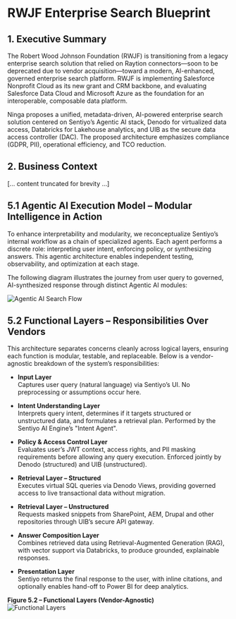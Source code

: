 
# RWJF Enterprise Search Blueprint

## 1. Executive Summary
The Robert Wood Johnson Foundation (RWJF) is transitioning from a legacy enterprise search solution that relied on Raytion connectors—soon to be deprecated due to vendor acquisition—toward a modern, AI-enhanced, governed enterprise search platform. RWJF is implementing Salesforce Nonprofit Cloud as its new grant and CRM backbone, and evaluating Salesforce Data Cloud and Microsoft Azure as the foundation for an interoperable, composable data platform.

Ninga proposes a unified, metadata-driven, AI-powered enterprise search solution centered on Sentiyo’s Agentic AI stack, Denodo for virtualized data access, Databricks for Lakehouse analytics, and UIB as the secure data access controller (DAC). The proposed architecture emphasizes compliance (GDPR, PII), operational efficiency, and TCO reduction.

## 2. Business Context
[... content truncated for brevity ...]

## 5.1 Agentic AI Execution Model – Modular Intelligence in Action
To enhance interpretability and modularity, we reconceptualize Sentiyo’s internal workflow as a chain of specialized agents. Each agent performs a discrete role: interpreting user intent, enforcing policy, or synthesizing answers. This agentic architecture enables independent testing, observability, and optimization at each stage.

The following diagram illustrates the journey from user query to governed, AI-synthesized response through distinct Agentic AI modules:

![Agentic AI Search Flow](Agentic_AI_Flow.png)

## 5.2 Functional Layers – Responsibilities Over Vendors
This architecture separates concerns cleanly across logical layers, ensuring each function is modular, testable, and replaceable. Below is a vendor-agnostic breakdown of the system’s responsibilities:

- **Input Layer**  
  Captures user query (natural language) via Sentiyo’s UI. No preprocessing or assumptions occur here.

- **Intent Understanding Layer**  
  Interprets query intent, determines if it targets structured or unstructured data, and formulates a retrieval plan. Performed by the Sentiyo AI Engine’s "Intent Agent".

- **Policy & Access Control Layer**  
  Evaluates user’s JWT context, access rights, and PII masking requirements before allowing any query execution. Enforced jointly by Denodo (structured) and UIB (unstructured).

- **Retrieval Layer – Structured**  
  Executes virtual SQL queries via Denodo Views, providing governed access to live transactional data without migration.

- **Retrieval Layer – Unstructured**  
  Requests masked snippets from SharePoint, AEM, Drupal and other repositories through UIB’s secure API gateway.

- **Answer Composition Layer**  
  Combines retrieved data using Retrieval-Augmented Generation (RAG), with vector support via Databricks, to produce grounded, explainable responses.

- **Presentation Layer**  
  Sentiyo returns the final response to the user, with inline citations, and optionally enables hand-off to Power BI for deep analytics.

**Figure 5.2 – Functional Layers (Vendor-Agnostic)**  
![Functional Layers](Functional_Architecture.png)
